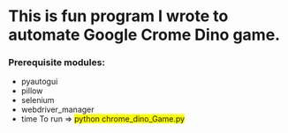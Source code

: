 # This is fun program I wrote to automate Google Crome Dino game.
### Prerequisite modules:
* pyautogui
* pillow
* selenium
* webdriver_manager
* time
To run => <span style="background-color: #FFFF00">python chrome_dino_Game.py</span>
